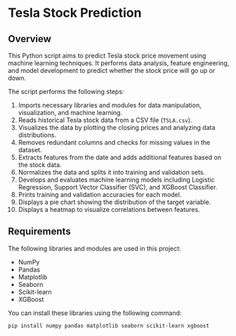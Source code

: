 # Tesla Stock Prediction

## Overview

This Python script aims to predict Tesla stock price movement using machine learning techniques. It performs data analysis, feature engineering, and model development to predict whether the stock price will go up or down.

The script performs the following steps:

1. Imports necessary libraries and modules for data manipulation, visualization, and machine learning.
2. Reads historical Tesla stock data from a CSV file (`TSLA.csv`).
3. Visualizes the data by plotting the closing prices and analyzing data distributions.
4. Removes redundant columns and checks for missing values in the dataset.
5. Extracts features from the date and adds additional features based on the stock data.
6. Normalizes the data and splits it into training and validation sets.
7. Develops and evaluates machine learning models including Logistic Regression, Support Vector Classifier (SVC), and XGBoost Classifier.
8. Prints training and validation accuracies for each model.
9. Displays a pie chart showing the distribution of the target variable.
10. Displays a heatmap to visualize correlations between features.

## Requirements

The following libraries and modules are used in this project:

- NumPy
- Pandas
- Matplotlib
- Seaborn
- Scikit-learn
- XGBoost

You can install these libraries using the following command:

```bash
pip install numpy pandas matplotlib seaborn scikit-learn xgboost
